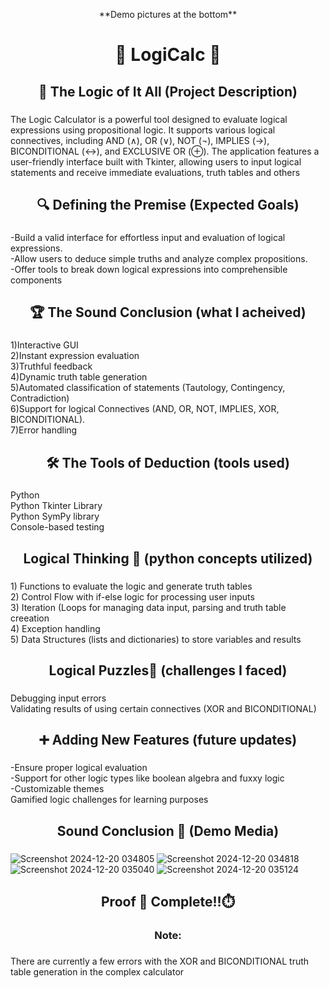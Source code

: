<p align="center">**Demo pictures at the bottom**</p>

###

<h1 align="center">🧮 LogiCalc 🧮</h1>

###

<h2 align="center">🤔 The Logic of It All (Project Description)</h2>

###

<p align="left">The Logic Calculator is a powerful tool designed to evaluate logical expressions using propositional logic. It supports various logical connectives, including AND (∧), OR (∨), NOT (¬), IMPLIES (→), BICONDITIONAL (↔), and EXCLUSIVE OR (⊕). The application features a user-friendly interface built with Tkinter, allowing users to input logical statements and receive immediate evaluations, truth tables and others</p>

###

<h2 align="center">🔍 Defining the Premise (Expected Goals)</h2>

###

<p align="left">-Build a valid interface for effortless input and evaluation of logical expressions.<br>-Allow users to deduce simple truths and analyze complex propositions.<br>-Offer tools to break down logical expressions into comprehensible components</p>

###

<h2 align="center">🏆 The Sound Conclusion (what I acheived)</h2>

###

<p align="left">1)Interactive GUI<br>2)Instant expression evaluation<br>3)Truthful feedback<br>4)Dynamic truth table generation<br>5)Automated classification of statements (Tautology, Contingency, Contradiction)<br>6)Support for logical Connectives (AND, OR, NOT, IMPLIES, XOR, BICONDITIONAL).<br>7)Error handling</p>

###

<h2 align="center">🛠 The Tools of Deduction (tools used)</h2>

###

<p align="left">Python<br>Python Tkinter Library<br>Python SymPy library<br>Console-based testing</p>

###

<h2 align="center">Logical Thinking 🧠 (python concepts utilized)</h2>

###

<p align="left">1) Functions to evaluate the logic and generate truth tables<br>2) Control Flow with if-else logic for processing user inputs<br>3) Iteration (Loops for managing data input, parsing and truth table creeation<br>4) Exception handling<br>5) Data Structures (lists and dictionaries) to store variables and results</p>

###

<h2 align="center">Logical Puzzles🧩 (challenges I faced)</h2>

###

<p align="left">Debugging input errors<br>Validating results of using certain connectives (XOR and BICONDITIONAL)</p>

###

<h2 align="center">➕ Adding New Features (future updates)</h2>

###

<p align="left">-Ensure proper logical evaluation<br>-Support for other logic types like boolean algebra and fuxxy logic<br>-Customizable themes<br>Gamified logic challenges for learning purposes</p>

###

<h2 align="center">Sound Conclusion 🏁 (Demo Media)</h2>

###

![Screenshot 2024-12-20 034805](https://github.com/user-attachments/assets/a1e43162-566b-4eb6-93f2-cb6472e972cb)
![Screenshot 2024-12-20 034818](https://github.com/user-attachments/assets/012f48f6-8699-4104-9311-2318ccbd7b9b)
![Screenshot 2024-12-20 035040](https://github.com/user-attachments/assets/797a9cf2-1306-40d2-9f53-be057e41adf7)
![Screenshot 2024-12-20 035124](https://github.com/user-attachments/assets/c6ee866a-99e0-4f3e-8f2b-ac5c9d205b03)


###

<h2 align="center">Proof 🟰 Complete!!⏱️</h2>

###

###
<h3 align="center">Note: </h2>

###

<p align="left">There are currently a few errors with the XOR and BICONDITIONAL truth table generation in the complex calculator</p>

###
